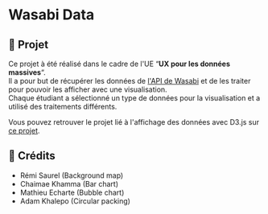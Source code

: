 # Wasabi Data

## 🚀 Projet
Ce projet à été réalisé dans le cadre de l'UE “**UX pour les données massives**“.\
Il a pour but de récupérer les données de [l'API de Wasabi](https://wasabi.i3s.unice.fr/apidoc/) et de les traiter pour pouvoir les afficher avec une visualisation.\
Chaque étudiant a sélectionné un type de données pour la visualisation et a utilisé des traitements différents.

Vous pouvez retrouver le projet lié à l'affichage des données avec D3.js sur [ce projet](https://github.com/wasabi-project/wasabi-dataviz).

## 🫡 Crédits
- Rémi Saurel (Background map)
- Chaimae Khamma (Bar chart)
- Mathieu Echarte (Bubble chart)
- Adam Khalepo (Circular packing)
